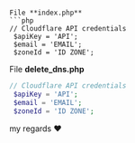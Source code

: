 ```

File **index.php**
```php
// Cloudflare API credentials
 $apiKey = 'API';
 $email = 'EMAIL';
 $zoneId = 'ID ZONE';
```
File **delete_dns.php**
```php
// Cloudflare API credentials
 $apiKey = 'API';
 $email = 'EMAIL';
 $zoneId = 'ID ZONE';
```
my regards ❤️ 
